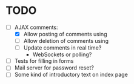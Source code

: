 # TODO    
- [ ] AJAX comments:
    - [x] Allow posting of comments using
    - [ ] Allow deletion of comments using
    - [ ] Update comments in real time?
        - WebSockets or polling?
- [ ] Tests for filling in forms
- [ ] Mail server for password reset?
- [ ] Some kind of introductory text on index page
